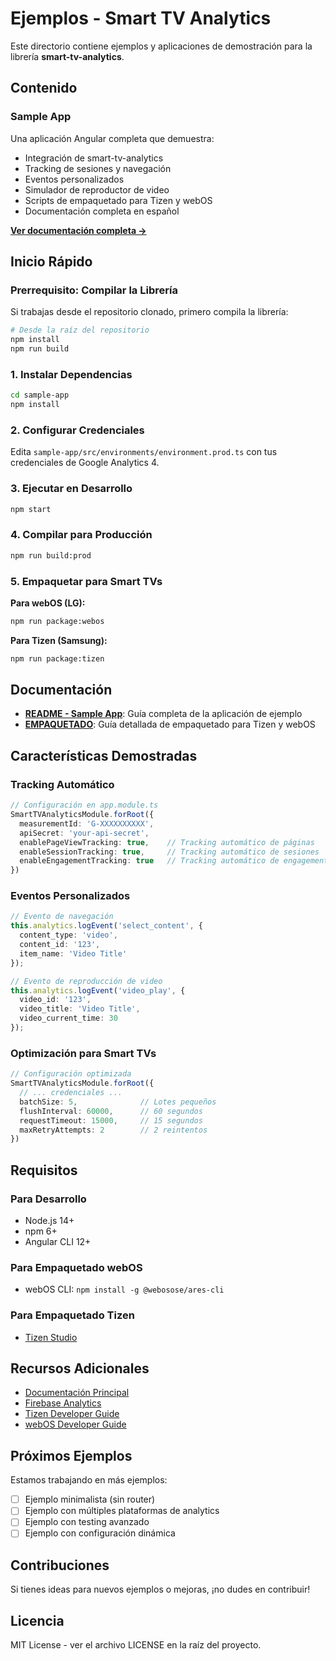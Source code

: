 # Ejemplos - Smart TV Analytics

Este directorio contiene ejemplos y aplicaciones de demostración para la librería **smart-tv-analytics**.

## Contenido

### Sample App

Una aplicación Angular completa que demuestra:

- Integración de smart-tv-analytics
- Tracking de sesiones y navegación
- Eventos personalizados
- Simulador de reproductor de video
- Scripts de empaquetado para Tizen y webOS
- Documentación completa en español

**[Ver documentación completa →](./sample-app/README.md)**

## Inicio Rápido

### Prerrequisito: Compilar la Librería

Si trabajas desde el repositorio clonado, primero compila la librería:

```bash
# Desde la raíz del repositorio
npm install
npm run build
```

### 1. Instalar Dependencias

```bash
cd sample-app
npm install
```

### 2. Configurar Credenciales

Edita `sample-app/src/environments/environment.prod.ts` con tus credenciales de Google Analytics 4.

### 3. Ejecutar en Desarrollo

```bash
npm start
```

### 4. Compilar para Producción

```bash
npm run build:prod
```

### 5. Empaquetar para Smart TVs

**Para webOS (LG):**
```bash
npm run package:webos
```

**Para Tizen (Samsung):**
```bash
npm run package:tizen
```

## Documentación

- **[README - Sample App](./sample-app/README.md)**: Guía completa de la aplicación de ejemplo
- **[EMPAQUETADO](../draft-docs/EMPAQUETADO.md)**: Guía detallada de empaquetado para Tizen y webOS

## Características Demostradas

### Tracking Automático

```typescript
// Configuración en app.module.ts
SmartTVAnalyticsModule.forRoot({
  measurementId: 'G-XXXXXXXXXX',
  apiSecret: 'your-api-secret',
  enablePageViewTracking: true,    // Tracking automático de páginas
  enableSessionTracking: true,     // Tracking automático de sesiones
  enableEngagementTracking: true   // Tracking automático de engagement
})
```

### Eventos Personalizados

```typescript
// Evento de navegación
this.analytics.logEvent('select_content', {
  content_type: 'video',
  content_id: '123',
  item_name: 'Video Title'
});

// Evento de reproducción de video
this.analytics.logEvent('video_play', {
  video_id: '123',
  video_title: 'Video Title',
  video_current_time: 30
});
```

### Optimización para Smart TVs

```typescript
// Configuración optimizada
SmartTVAnalyticsModule.forRoot({
  // ... credenciales ...
  batchSize: 5,              // Lotes pequeños
  flushInterval: 60000,      // 60 segundos
  requestTimeout: 15000,     // 15 segundos
  maxRetryAttempts: 2        // 2 reintentos
})
```

## Requisitos

### Para Desarrollo
- Node.js 14+
- npm 6+
- Angular CLI 12+

### Para Empaquetado webOS
- webOS CLI: `npm install -g @webosose/ares-cli`

### Para Empaquetado Tizen
- [Tizen Studio](https://developer.samsung.com/smarttv/develop/getting-started/setting-up-sdk/installing-tv-sdk.html)

## Recursos Adicionales

- [Documentación Principal](../README.md)
- [Firebase Analytics](https://firebase.google.com/docs/analytics)
- [Tizen Developer Guide](https://developer.samsung.com/smarttv/develop/guides/fundamentals.html)
- [webOS Developer Guide](https://webostv.developer.lge.com/develop/guides)

## Próximos Ejemplos

Estamos trabajando en más ejemplos:

- [ ] Ejemplo minimalista (sin router)
- [ ] Ejemplo con múltiples plataformas de analytics
- [ ] Ejemplo con testing avanzado
- [ ] Ejemplo con configuración dinámica

## Contribuciones

Si tienes ideas para nuevos ejemplos o mejoras, ¡no dudes en contribuir!

## Licencia

MIT License - ver el archivo LICENSE en la raíz del proyecto.
